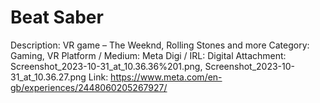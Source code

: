 # Beat Saber

Description: VR game – The Weeknd, Rolling Stones and more
Category: Gaming, VR
Platform / Medium: Meta
Digi / IRL: Digital
Attachment: Screenshot_2023-10-31_at_10.36.36%201.png, Screenshot_2023-10-31_at_10.36.27.png
Link: https://www.meta.com/en-gb/experiences/2448060205267927/